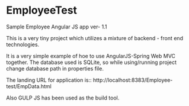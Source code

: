 EmployeeTest
============

Sample Employee Angular JS app ver- 1.1

This is a very tiny project which utilizes a mixture of backend - front end technologies.

It is a very simple example of hoe to use AngularJS-Spring Web MVC together. The database used is SQLite, so while using/running project change database path in properties file.

The landing URL for application is:: http://localhost:8383/Employee-test/EmpData.html

Also GULP JS has been used as the build tool.
